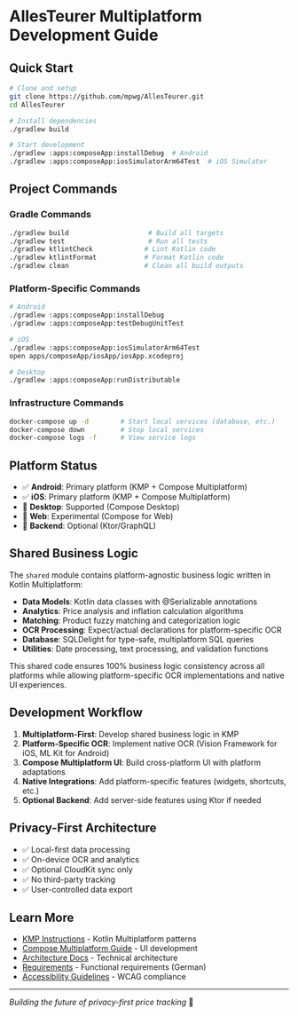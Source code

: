 # AllesTeurer Multiplatform Development Guide

## Quick Start

```bash
# Clone and setup
git clone https://github.com/mpwg/AllesTeurer.git
cd AllesTeurer

# Install dependencies
./gradlew build

# Start development
./gradlew :apps:composeApp:installDebug  # Android
./gradlew :apps:composeApp:iosSimulatorArm64Test  # iOS Simulator
```

## Project Commands

### Gradle Commands

```bash
./gradlew build                    # Build all targets
./gradlew test                     # Run all tests
./gradlew ktlintCheck             # Lint Kotlin code
./gradlew ktlintFormat            # Format Kotlin code
./gradlew clean                   # Clean all build outputs
```

### Platform-Specific Commands

```bash
# Android
./gradlew :apps:composeApp:installDebug
./gradlew :apps:composeApp:testDebugUnitTest

# iOS
./gradlew :apps:composeApp:iosSimulatorArm64Test
open apps/composeApp/iosApp/iosApp.xcodeproj

# Desktop
./gradlew :apps:composeApp:runDistributable
```

### Infrastructure Commands

```bash
docker-compose up -d        # Start local services (database, etc.)
docker-compose down         # Stop local services
docker-compose logs -f      # View service logs
```

## Platform Status

- ✅ **Android**: Primary platform (KMP + Compose Multiplatform)
- ✅ **iOS**: Primary platform (KMP + Compose Multiplatform)
- 🔄 **Desktop**: Supported (Compose Desktop)
- 🔄 **Web**: Experimental (Compose for Web)
- 🔄 **Backend**: Optional (Ktor/GraphQL)

## Shared Business Logic

The `shared` module contains platform-agnostic business logic written in Kotlin Multiplatform:

- **Data Models**: Kotlin data classes with @Serializable annotations
- **Analytics**: Price analysis and inflation calculation algorithms
- **Matching**: Product fuzzy matching and categorization logic
- **OCR Processing**: Expect/actual declarations for platform-specific OCR
- **Database**: SQLDelight for type-safe, multiplatform SQL queries
- **Utilities**: Date processing, text processing, and validation functions

This shared code ensures 100% business logic consistency across all platforms while allowing platform-specific OCR implementations and native UI experiences.

## Development Workflow

1. **Multiplatform-First**: Develop shared business logic in KMP
2. **Platform-Specific OCR**: Implement native OCR (Vision Framework for iOS, ML Kit for Android)
3. **Compose Multiplatform UI**: Build cross-platform UI with platform adaptations
4. **Native Integrations**: Add platform-specific features (widgets, shortcuts, etc.)
5. **Optional Backend**: Add server-side features using Ktor if needed

## Privacy-First Architecture

- ✅ Local-first data processing
- ✅ On-device OCR and analytics
- ✅ Optional CloudKit sync only
- ✅ No third-party tracking
- ✅ User-controlled data export

## Learn More

- [KMP Instructions](/.github/instructions/kotlin.instructions.md) - Kotlin Multiplatform patterns
- [Compose Multiplatform Guide](/.github/instructions/compose-multiplatform.instructions.md) - UI development
- [Architecture Docs](/spec/architecture.md) - Technical architecture
- [Requirements](/spec/Anforderungen.md) - Functional requirements (German)
- [Accessibility Guidelines](/.github/instructions/a11y.instructions.md) - WCAG compliance

---

_Building the future of privacy-first price tracking_ 🚀
